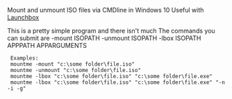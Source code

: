 Mount and unmount ISO files via CMDline in Windows 10
Useful with [Launchbox](https://www.launchbox-app.com/)


This is a pretty simple program and there isn't much
The commands you can submit are
     -mount ISOPATH
     -unmount ISOPATH
     -lbox ISOPATH APPPATH APPARGUMENTS

     Examples:
     mountme -mount "c:\some folder\file.iso"
     mountme -unmount "c:\some folder\file.iso"
     mountme -lbox "c:\some folder\file.iso" "c:\some folder\file.exe"
     mountme -lbox "c:\some folder\file.iso" "c:\some folder\file.exe" "-n -i -g"
